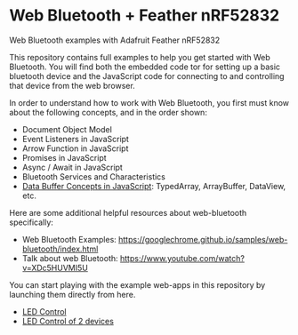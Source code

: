 # Web Bluetooth + Feather nRF52832
Web Bluetooth examples with Adafruit Feather nRF52832

This repository contains full examples to help you get started with Web Bluetooth. You will find both 
the embedded code tor for setting up a basic bluetooth device and the JavaScript code for connecting to and controlling
that device from the web browser.

In order to understand how to work with Web Bluetooth, you first must know about the following concepts, and in the order shown:

* Document Object Model
* Event Listeners in JavaScript
* Arrow Function in JavaScript
* Promises in JavaScript
* Async / Await in JavaScript
* Bluetooth Services and Characteristics
* [Data Buffer Concepts in JavaScript](https://data-flair.training/blogs/javascript-dataview/): TypedArray, ArrayBuffer, DataView, etc.

Here are some additional helpful resources about web-bluetooth specifically:
* Web Bluetooth Examples: https://googlechrome.github.io/samples/web-bluetooth/index.html</li>
* Talk about web Bluetooth: https://www.youtube.com/watch?v=XDc5HUVMI5U</li>

You can start playing with the example web-apps in this repository by launching them directly from here.
* [LED Control](https://shtarbanov.github.io/WebBluetooth-Feather-nRF52832/LED%20Control%20via%20WebBLE/WebApp%20(Async))
* [LED Control of 2 devices](https://shtarbanov.github.io/WebBluetooth-Feather-nRF52832/LED%20Control%20via%20WebBLE/WebApp%2C%20control%202%20devices)
